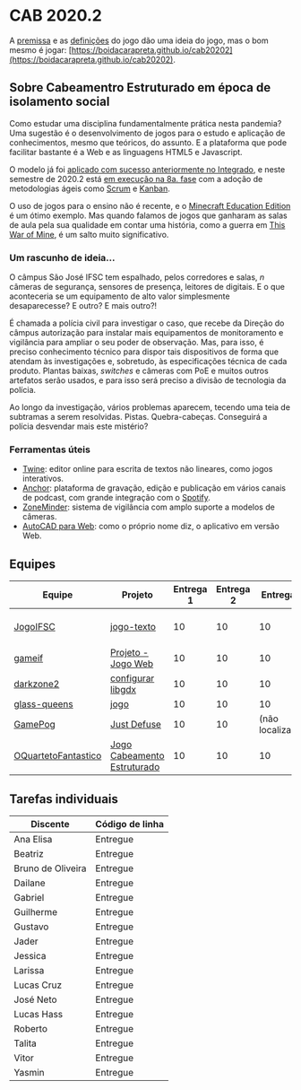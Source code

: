 # CAB 2020.2

A [premissa](https://github.com/boidacarapreta/cab20202/blob/main/premissa.md) e as [definições](https://github.com/boidacarapreta/cab20202/blob/main/definições.md) do jogo dão uma ideia do jogo, mas o bom mesmo é jogar: [https://boidacarapreta.github.io/cab20202](https://boidacarapreta.github.io/cab20202).

## Sobre Cabeamentro Estruturado em época de isolamento social

Como estudar uma disciplina fundamentalmente prática nesta pandemia? Uma sugestão é o desenvolvimento de jogos para o estudo e aplicação de conhecimentos, mesmo que teóricos, do assunto. E a plataforma que pode facilitar bastante é a Web e as linguagens HTML5 e Javascript.

O modelo já foi [aplicado com sucesso anteriormente no Integrado](https://github.com/boidacarapreta/catalogo-de-jogos#no-ifsc-c%C3%A2mpus-s%C3%A3o-jos%C3%A9), e neste semestre de 2020.2 está [em execução na 8a. fase](https://github.com/boidacarapreta/arc20202) com a adoção de metodologias ágeis como [Scrum](https://github.com/boidacarapreta/arc20202/milestones?direction=asc&sort=due_date&state=open) e [Kanban](https://github.com/boidacarapreta/arc20202/projects/1).

O uso de jogos para o ensino não é recente, e o [Minecraft Education Edition](https://education.minecraft.net/) é um ótimo exemplo. Mas quando falamos de jogos que ganharam as salas de aula pela sua qualidade em contar uma história, como a guerra em [This War of Mine](https://notesfrompoland.com/2020/06/18/poland-puts-computer-game-this-war-of-mine-on-school-reading-list/), é um salto muito significativo.

### Um rascunho de ideia...

O câmpus São José IFSC tem espalhado, pelos corredores e salas, _n_ câmeras de segurança, sensores de presença, leitores de digitais. E o que aconteceria se um equipamento de alto valor simplesmente desaparecesse? E outro? E mais outro?!

É chamada a polícia civil para investigar o caso, que recebe da Direção do câmpus autorização para instalar mais equipamentos de monitoramento e vigilância para ampliar o seu poder de observação. Mas, para isso, é preciso conhecimento técnico para dispor tais dispositivos de forma que atendam às investigações e, sobretudo, às especificações técnica de cada produto. Plantas baixas, _switches_ e câmeras com PoE e muitos outros artefatos serão usados, e para isso será preciso a divisão de tecnologia da polícia.

Ao longo da investigação, vários problemas aparecem, tecendo uma teia de subtramas a serem resolvidas. Pistas. Quebra-cabeças. Conseguirá a polícia desvendar mais este mistério?

### Ferramentas úteis

- [Twine](https://twinery.org): editor online para escrita de textos não lineares, como jogos interativos.
- [Anchor](https://anchor.fm): plataforma de gravação, edição e publicação em vários canais de podcast, com grande integração com o [Spotify](https://spotify.com).
- [ZoneMinder](https://zoneminder.com/): sistema de vigilância com amplo suporte a modelos de câmeras.
- [AutoCAD para Web](https://web.autocad.com/): como o próprio nome diz, o aplicativo em versão Web.

## Equipes

| Equipe                                                        | Projeto                                                                                   | Entrega 1 | Entrega 2 | Entrega 3        | Entrega 4 | Entrega 5 | Entrega 6 | Entrega 7      |
| ------------------------------------------------------------- | ----------------------------------------------------------------------------------------- | --------- | --------- | ---------------- | --------- | --------- | --------- | -------------- |
| [JogoIFSC](https://github.com/JogoIFSC)                       | [jogo-texto](https://github.com/JogoIFSC/jogo-texto/projects/1)                           | 10        | 10        | 10               | 10        | 10        | 10        | 8 (faltou #19) |
| [gameif](https://github.com/gameif)                           | [Projeto - Jogo Web](https://github.com/gameif/jogo-web/projects/1)                       | 10        | 10        | 10               | 10        | 10        | 10        | 5              |
| [darkzone2](https://github.com/darkzone2)                     | [configurar libgdx](https://github.com/darkzone2/egg-clicker/projects/1)                  | 10        | 10        | 10               | 10        | 10        | 10        | 5              |
| [glass-queens](https://github.com/glass-queens)               | [jogo](https://github.com/glass-queens/jogoweb/projects/5)                                | 10        | 10        | 10               | 10        | 10        | 10        | -              |
| [GamePog](https://github.com/GamePog)                         | [Just Defuse](https://github.com/GamePog/Just-Defuse/projects/1)                          | 10        | 10        | (não localizado) | -         | -         | -         | -              |
| [OQuartetoFantastico](https://github.com/OQuartetoFantastico) | [Jogo Cabeamento Estruturado](https://github.com/OQuartetoFantastico/jogo-web/projects/2) | 10        | 10        | 10               | 10        | 10        | 10        | 10             |

## Tarefas individuais

| Discente          | Código de linha |
| ----------------- | --------------- |
| Ana Elisa         | Entregue        |
| Beatriz           | Entregue        |
| Bruno de Oliveira | Entregue        |
| Dailane           | Entregue        |
| Gabriel           | Entregue        |
| Guilherme         | Entregue        |
| Gustavo           | Entregue        |
| Jader             | Entregue        |
| Jessica           | Entregue        |
| Larissa           | Entregue        |
| Lucas Cruz        | Entregue        |
| José Neto         | Entregue        |
| Lucas Hass        | Entregue        |
| Roberto           | Entregue        |
| Talita            | Entregue        |
| Vitor             | Entregue        |
| Yasmin            | Entregue        |

